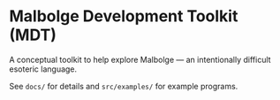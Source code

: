 # Malbolge Development Toolkit (MDT)

A conceptual toolkit to help explore Malbolge — an intentionally difficult esoteric language.

See `docs/` for details and `src/examples/` for example programs.
